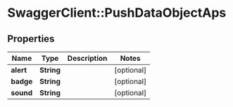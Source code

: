 # SwaggerClient::PushDataObjectAps

## Properties
Name | Type | Description | Notes
------------ | ------------- | ------------- | -------------
**alert** | **String** |  | [optional] 
**badge** | **String** |  | [optional] 
**sound** | **String** |  | [optional] 


